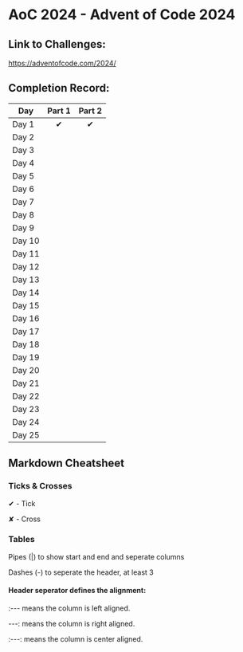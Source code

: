 # AoC 2024 - Advent of Code 2024

## Link to Challenges:
https://adventofcode.com/2024/

## Completion Record:

| Day    | Part 1   |  Part 2  |
| ------ |:--------:| :-------:|
| Day 1  | &#x2714; | &#x2714; |
| Day 2  |          |          |
| Day 3  |          |          |
| Day 4  |          |          |
| Day 5  |          |          |
| Day 6  |          |          |
| Day 7  |          |          |
| Day 8  |          |          |
| Day 9  |          |          |
| Day 10 |          |          |
| Day 11 |          |          |
| Day 12 |          |          |
| Day 13 |          |          |
| Day 14 |          |          |
| Day 15 |          |          |
| Day 16 |          |          |
| Day 17 |          |          |
| Day 18 |          |          |
| Day 19 |          |          |
| Day 20 |          |          |
| Day 21 |          |          |
| Day 22 |          |          |
| Day 23 |          |          |
| Day 24 |          |          |
| Day 25 |          |          |

## Markdown Cheatsheet

### Ticks & Crosses

&#x2714; - Tick

&#x2718; - Cross

### Tables

Pipes (|) to show start and end and seperate columns

Dashes (-) to seperate the header, at least 3

#### Header seperator defines the alignment:

:---  means the column is left aligned.

---:  means the column is right aligned.

:---: means the column is center aligned.
